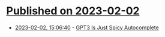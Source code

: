 # [Published on 2023-02-02](index.md)

* [2023-02-02, 15:06:40](https://news.ycombinator.com/item?id=34627469) - [GPT3 Is Just Spicy Autocomplete](https://thecleverest.com/gpt3-is-just-spicy-autocomplete/)
